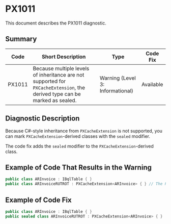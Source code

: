 # PX1011
This document describes the PX1011 diagnostic.

## Summary

| Code   | Short Description                                                                                                          | Type                             | Code Fix  | 
| ------ | -------------------------------------------------------------------------------------------------------------------------- | -------------------------------- | --------- | 
| PX1011 | Because multiple levels of inheritance are not supported for `PXCacheExtension`, the derived type can be marked as sealed. | Warning (Level 3: Informational) | Available | 

## Diagnostic Description
Because C#-style inheritance from `PXCacheExtension` is not supported, you can mark `PXCacheExtension`-derived classes with the `sealed` modifier.

The code fix adds the `sealed` modifier to the `PXCacheExtension`-derived class.

## Example of Code That Results in the Warning

```C#
public class ARInvoice : IBqlTable { }
public class ARInvoiceRUTROT : PXCacheExtension<ARInvoice> { } // The PX1011 warning is displayed for this line.
```

## Example of Code Fix

```C#
public class ARInvoice : IBqlTable { }
public sealed class ARInvoiceRUTROT : PXCacheExtension<ARInvoice> { }
```
